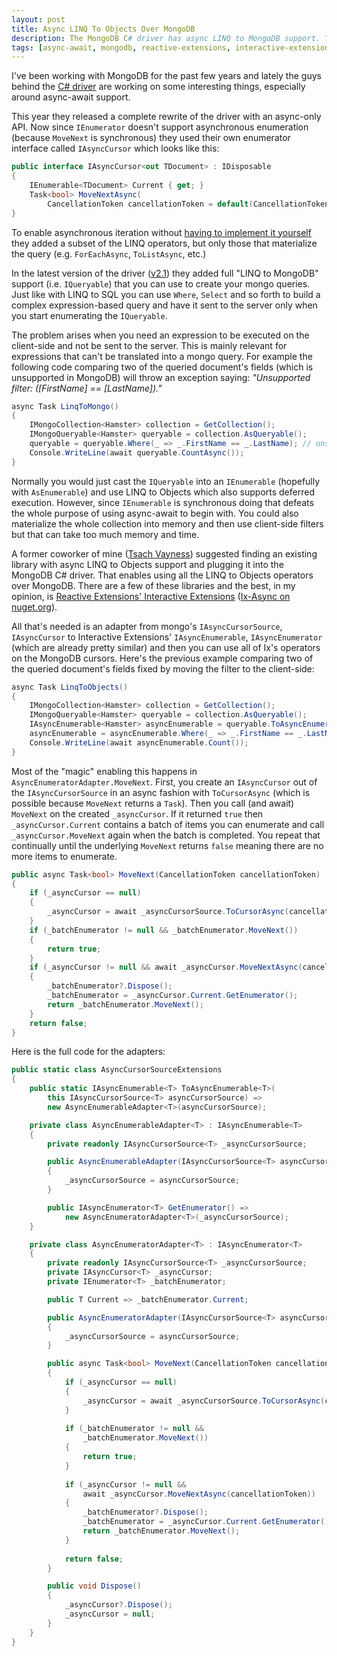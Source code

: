 ```yaml
---
layout: post
title: Async LINQ To Objects Over MongoDB
description: The MongoDB C# driver has async LINQ to MongoDB support. This shows how to add async LINQ to Objects support over MongoDB using Rx's Ix.
tags: [async-await, mongodb, reactive-extensions, interactive-extensions, async-enumerable]
---
```


I've been working with MongoDB for the past few years and lately the guys behind the [C# driver](https://github.com/mongodb/mongo-csharp-driver "mongo-csharp-driver") are working on some interesting things, especially around async-await support.

This year they released a complete rewrite of the driver with an async-only API. Now since `IEnumerator` doesn't support asynchronous enumeration (because `MoveNext` is synchronous) they used their own enumerator interface called `IAsyncCursor` which looks like this:
<!--more-->

```csharp
public interface IAsyncCursor<out TDocument> : IDisposable
{
    IEnumerable<TDocument> Current { get; }
    Task<bool> MoveNextAsync(
        CancellationToken cancellationToken = default(CancellationToken));
}
``` 

To enable asynchronous iteration without [having to implement it yourself](http://stackoverflow.com/a/29683170/885318 "How is an IAsyncCursor used for iteration with the mongodb c# driver?") they added a subset of the LINQ operators, but only those that materialize the query (e.g. `ForEachAsync`,  `ToListAsync`, etc.)

In the latest version of the driver ([v2.1](https://github.com/mongodb/mongo-csharp-driver/releases/tag/v2.1.0)) they added full "LINQ to MongoDB" support (i.e. `IQueryable`) that you can use to create your mongo queries. Just like with LINQ to SQL you can use `Where`, `Select` and so forth to build a complex expression-based query and have it sent to the server only when you start enumerating the `IQueryable`.

The problem arises when you need an expression to be executed on the client-side and not be sent to the server. This is mainly relevant for expressions that can't be translated into a mongo query. For example the following code comparing two of the queried document's fields (which is unsupported in MongoDB) will throw an exception saying: *"Unsupported filter: ([FirstName] == [LastName])."*

```csharp
async Task LinqToMongo()
{
    IMongoCollection<Hamster> collection = GetCollection();
    IMongoQueryable<Hamster> queryable = collection.AsQueryable();
    queryable = queryable.Where(_ => _.FirstName == _.LastName); // unsupported filter
    Console.WriteLine(await queryable.CountAsync());
}
```

Normally you would just cast the `IQueryable` into an `IEnumerable` (hopefully with `AsEnumerable`) and use LINQ to Objects which also supports deferred execution. However, since `IEnumerable` is synchronous doing that defeats the whole purpose of using async-await to begin with. You could also materialize the whole collection into memory and then use client-side filters but that can take too much memory and time.

A former coworker of mine ([Tsach Vayness](https://linkedin.com/in/tsachv "Tsach Vayness")) suggested finding an existing library with async LINQ to Objects support and plugging it into the MongoDB C# driver. That enables using all the LINQ to Objects operators over MongoDB. There are a few of these libraries and the best, in my opinion, is [Reactive Extensions' Interactive Extensions](https://github.com/Reactive-Extensions/Rx.NET#interactive-extensions "Rx.NET") ([Ix-Async on nuget.org](https://www.nuget.org/packages/Ix-Async/ "Ix-Async")).

All that's needed is an adapter from mongo's `IAsyncCursorSource`, `IAsyncCursor` to Interactive Extensions' `IAsyncEnumerable`, `IAsyncEnumerator` (which are already pretty similar) and then you can use all of Ix's operators on the MongoDB cursors. Here's the previous example comparing two of the queried document's fields fixed by moving the filter to the client-side:

```csharp
async Task LinqToObjects()
{
    IMongoCollection<Hamster> collection = GetCollection();
    IMongoQueryable<Hamster> queryable = collection.AsQueryable();
    IAsyncEnumerable<Hamster> asyncEnumerable = queryable.ToAsyncEnumerable();
    asyncEnumerable = asyncEnumerable.Where(_ => _.FirstName == _.LastName);
    Console.WriteLine(await asyncEnumerable.Count());
}
```

Most of the "magic" enabling this happens in `AsyncEnumeratorAdapter.MoveNext`. First, you create an `IAsyncCursor` out of the `IAsyncCursorSource` in an async fashion with `ToCursorAsync` (which is possible because `MoveNext` returns a `Task`). Then you call (and await) `MoveNext` on the created `_asyncCursor`. If it returned `true` then `_asyncCursor.Current` contains a batch of items you can enumerate and call `_asyncCursor.MoveNext` again when the batch is completed. You repeat that continually until the underlying `MoveNext` returns `false` meaning there are no more items to enumerate. 

```csharp
public async Task<bool> MoveNext(CancellationToken cancellationToken)
{
    if (_asyncCursor == null)
    {
        _asyncCursor = await _asyncCursorSource.ToCursorAsync(cancellationToken);
    }
    if (_batchEnumerator != null && _batchEnumerator.MoveNext())
    {
        return true;
    }
    if (_asyncCursor != null && await _asyncCursor.MoveNextAsync(cancellationToken))
    {
        _batchEnumerator?.Dispose();
        _batchEnumerator = _asyncCursor.Current.GetEnumerator();
        return _batchEnumerator.MoveNext();
    }
    return false;
}
```

Here is the full code for the adapters:

```csharp
public static class AsyncCursorSourceExtensions
{
    public static IAsyncEnumerable<T> ToAsyncEnumerable<T>(
        this IAsyncCursorSource<T> asyncCursorSource) => 
        new AsyncEnumerableAdapter<T>(asyncCursorSource);

    private class AsyncEnumerableAdapter<T> : IAsyncEnumerable<T>
    {
        private readonly IAsyncCursorSource<T> _asyncCursorSource;

        public AsyncEnumerableAdapter(IAsyncCursorSource<T> asyncCursorSource)
        {
            _asyncCursorSource = asyncCursorSource;
        }

        public IAsyncEnumerator<T> GetEnumerator() => 
            new AsyncEnumeratorAdapter<T>(_asyncCursorSource);
    }

    private class AsyncEnumeratorAdapter<T> : IAsyncEnumerator<T>
    {
        private readonly IAsyncCursorSource<T> _asyncCursorSource;
        private IAsyncCursor<T> _asyncCursor;
        private IEnumerator<T> _batchEnumerator;

        public T Current => _batchEnumerator.Current;

        public AsyncEnumeratorAdapter(IAsyncCursorSource<T> asyncCursorSource)
        {
            _asyncCursorSource = asyncCursorSource;
        }

        public async Task<bool> MoveNext(CancellationToken cancellationToken)
        {
            if (_asyncCursor == null)
            {
                _asyncCursor = await _asyncCursorSource.ToCursorAsync(cancellationToken);
            }
            
            if (_batchEnumerator != null &&
                _batchEnumerator.MoveNext())
            {
                return true;
            }
            
            if (_asyncCursor != null &&
                await _asyncCursor.MoveNextAsync(cancellationToken))
            {
                _batchEnumerator?.Dispose();
                _batchEnumerator = _asyncCursor.Current.GetEnumerator();
                return _batchEnumerator.MoveNext();
            }
            
            return false;
        }

        public void Dispose()
        {
            _asyncCursor?.Dispose();
            _asyncCursor = null;
        }
    }
}
```